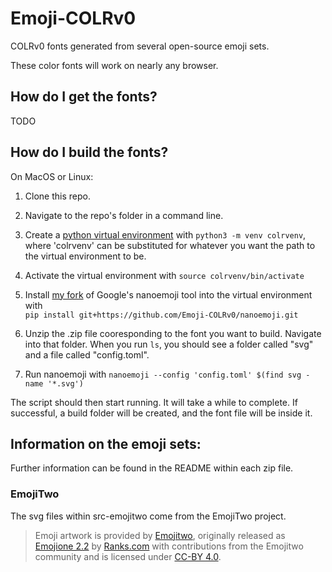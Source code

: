 # Emoji-COLRv0
COLRv0 fonts generated from several open-source emoji sets.

These color fonts will work on nearly any browser.


## How do I get the fonts?

TODO

## How do I build the fonts?

On MacOS or Linux:

1. Clone this repo.
2. Navigate to the repo's folder in a command line.
3. Create a [python virtual environment](https://docs.python.org/3/library/venv.html) with `python3 -m venv colrvenv`, where 'colrvenv' can be substituted for whatever you want the path to the virtual environment to be.
4. Activate the virtual environment with `source colrvenv/bin/activate`
5. Install [my fork](https://github.com/Emoji-COLRv0/nanoemoji) of Google's nanoemoji tool into the virtual environment with  
    `pip install git+https://github.com/Emoji-COLRv0/nanoemoji.git`

6. Unzip the .zip file cooresponding to the font you want to build. Navigate into that folder. When you run `ls`, you should see a folder called "svg" and a file called "config.toml".
7. Run nanoemoji with `nanoemoji --config 'config.toml' $(find svg -name '*.svg')`

The script should then start running. It will take a while to complete. If successful, a build folder will be created, and the font file will be inside it.





## Information on the emoji sets:

Further information can be found in the README within each zip file.

### EmojiTwo

The svg files within src-emojitwo come from the EmojiTwo project.

> Emoji artwork is provided by [Emojitwo](https://emojitwo.github.io/), 
> originally released as [Emojione 2.2](https://www.emojione.com) by [Ranks.com](http://www.ranks.com)
> with contributions from the Emojitwo community
> and is licensed under [CC-BY 4.0](https://creativecommons.org/licenses/by/4.0/legalcode).



